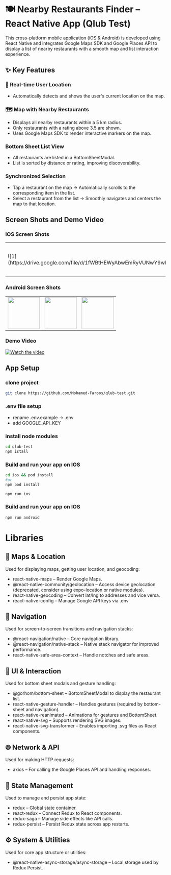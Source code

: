 # 🍽️ Nearby Restaurants Finder – React Native App (Qlub Test)

This cross-platform mobile application (iOS & Android) is developed using React Native and integrates Google Maps SDK and Google Places API to display a list of nearby restaurants with a smooth map and list interaction experience.

## ✨ Key Features
### 📍 Real-time User Location
- Automatically detects and shows the user's current location on the map.

### 🗺️ Map with Nearby Restaurants
- Displays all nearby restaurants within a 5 km radius.
- Only restaurants with a rating above 3.5 are shown.
- Uses Google Maps SDK to render interactive markers on the map.

### Bottom Sheet List View
- All restaurants are listed in a BottomSheetModal.
- List is sorted by distance or rating, improving discoverability.

### Synchronized Selection
- Tap a restaurant on the map → Automatically scrolls to the corresponding item in the list.
- Select a restaurant from the list → Smoothly navigates and centers the map to that location.

## Screen Shots and Demo Video

### IOS Screen Shots 

<table>
  <tr>
    <td> ![1](https://drive.google.com/file/d/1fWBtHEWyAbwEmRyVUNwY9wIHBym5PWLf/view) </td>
    <td><img src="https://drive.google.com/file/d/1fhAxO_QG7CJJg83xE3pKe3MRViSLIDWn/view?usp=drive_link" width="100" /></td>
    <td><img src="https://drive.google.com/file/d/1O48eYutgcnk2j-8UJuxrv-NTAUmTKyHF/view?usp=drive_link" width="100" /></td>
  </tr>
</table>

### Android Screen Shots

<table>
  <tr>
    <td><img src="https://drive.google.com/file/d/13L835jhtsEqdbL2uNSaAYuUHdM8ETFR7/view?usp=drive_link" width="100" /></td>
    <td><img src="https://drive.google.com/file/d/1PMLb4rcXN7jQtDDU51hxSPxqNIEnrk0G/view?usp=drive_link" width="100" /></td>
    <td><img src="https://drive.google.com/file/d/1Hj5XTUr1P-ZBmAcKAbo1ZhyxjySuWm93/view?usp=drive_link" width="100" /></td>
  </tr>
</table>

### Demo Video

[![Watch the video](https://drive.google.com/file/d/1ZIMpSsxiA6xN7ur2oF4x7mpV0QJTggb-/view)](https://drive.google.com/file/d/1-bqsPfX_fE4QwrEX2uhCbblqe--5AiOU/view)

##  App Setup

### clone project
```sh
git clone https://github.com/Mohamed-Faroos/qlub-test.git

```

### .env file setup
- rename .env.example -> .env  
- add GOOGLE_API_KEY

### install node modules
```sh
cd qlub-test
npm istall

```

### Build and run your app on IOS
```sh
cd ios && pod install
#or
npm pod install

npm run ios
```

### Build and run your app on IOS
```sh
npm run android
```

# Libraries

## 📍 Maps & Location
Used for displaying maps, getting user location, and geocoding:

- react-native-maps – Render Google Maps.
- @react-native-community/geolocation – Access device geolocation (deprecated, consider using expo-location or native modules).
- react-native-geocoding – Convert lat/lng to addresses and vice versa.
- react-native-config – Manage Google API keys via .env

## 🧭 Navigation
Used for screen-to-screen transitions and navigation stacks:

- @react-navigation/native – Core navigation library.
- @react-navigation/native-stack – Native stack navigator for improved performance.
- react-native-safe-area-context – Handle notches and safe areas.

## 🧾 UI & Interaction
Used for bottom sheet modals and gesture handling:

- @gorhom/bottom-sheet – BottomSheetModal to display the restaurant list.
- react-native-gesture-handler – Handles gestures (required by bottom-sheet and navigation).
- react-native-reanimated – Animations for gestures and BottomSheet.
- react-native-svg – Supports rendering SVG images.
- react-native-svg-transformer – Enables importing .svg files as React components.

## 🌐 Network & API
Used for making HTTP requests:

- axios – For calling the Google Places API and handling responses.

## 🧠 State Management
Used to manage and persist app state:

- redux – Global state container.
- react-redux – Connect Redux to React components.
- redux-saga – Manage side effects like API calls.
- redux-persist – Persist Redux state across app restarts.

## ⚙️ System & Utilities
Used for core app structure or utilities:

- @react-native-async-storage/async-storage – Local storage used by Redux Persist.


